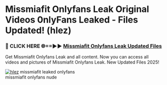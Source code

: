 # Missmiafit Onlyfans Leak Original Videos 0nlyFans Leaked - Files Updated! (hlez)

<h3>🔴 CLICK HERE 🌐==►► <a href="https://tinyurl.com/3hn5wdd3" rel="nofollow">Missmiafit Onlyfans Leak Updated Files</a></h3>

Get Missmiafit Onlyfans Leak and all content. Now you can access all videos and pictures of Missmiafit Onlyfans Leak. New Updated Files 2025!

[![hlez](https://i.imgur.com/4HnBqBT.gif)](https://tinyurl.com/3hn5wdd3)
missmiafit leaked onlyfans<br>
missmiafit onlyfans nude